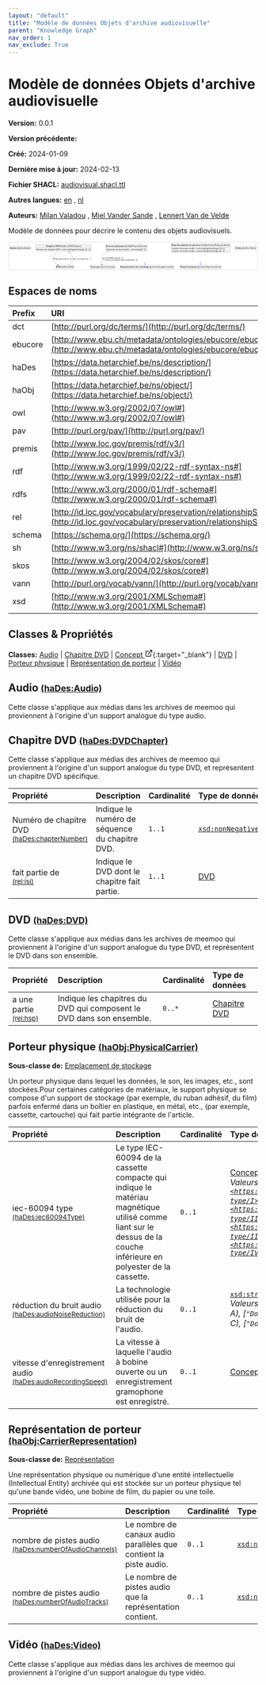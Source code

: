 ```yaml
---
layout: "default"
title: "Modèle de données Objets d'archive audiovisuelle"
parent: "Knowledge Graph"
nav_order: 1
nav_exclude: True
---
```

<svg xmlns="http://www.w3.org/2000/svg" style="display: none;"><symbol id="svg-external-link" width="24" height="24" viewBox="0 0 24 24" fill="none" stroke="currentColor" stroke-width="2" stroke-linecap="round" stroke-linejoin="round" class="feather feather-external-link"><title id="svg-external-link-title">(external link)</title><path d="M18 13v6a2 2 0 0 1-2 2H5a2 2 0 0 1-2-2V8a2 2 0 0 1 2-2h6"></path><polyline points="15 3 21 3 21 9"></polyline><line x1="10" y1="14" x2="21" y2="3"></line> </symbol></svg>

Modèle de données Objets d'archive audiovisuelle
====================

**Version:** 0.0.1

**Version précédente:** 

**Créé:** 2024-01-09

**Dernière mise à jour:** 2024-02-13

**Fichier SHACL:** [audiovisual.shacl.ttl](audiovisual.shacl.ttl)

**Autres langues:**
[en](../en)
, [nl](../nl)

**Auteurs:**
[Milan Valadou](mailto:milan.valadou@meemoo.be)
, [Miel Vander Sande](mailto:miel.vandersande@meemoo.be)
, [Lennert Van de Velde](mailto:lennert.vandevelde@meemoo.be)


Modèle de données pour décrire le contenu des objets audiovisuels.

<div class="wrap">
  <div class="zoom">
  <svg xmlns="http://www.w3.org/2000/svg" xmlns:xlink="http://www.w3.org/1999/xlink" contentStyleType="text/css" preserveAspectRatio="none" version="1.1" viewBox="0 0 1804 198" zoomAndPan="magnify"><defs/><g><a href="#haDes%3AAudio" target="_top" title="#haDes%3AAudio" xlink:actuate="onRequest" xlink:href="#haDes%3AAudio" xlink:show="new" xlink:title="#haDes%3AAudio" xlink:type="simple"><g id="elem_haDes_Audio"><rect codeLine="15" fill="#F1F1F1" height="26.2969" id="haDes_Audio" rx="3.5" ry="3.5" style="stroke:#181818;stroke-width:0.5;" width="154" x="7" y="27.5"/><text fill="#000000" font-family="sans-serif" font-size="14" font-weight="bold" lengthAdjust="spacing" textLength="45" x="10" y="45.4951">Audio</text><text fill="#000000" font-family="sans-serif" font-size="14" lengthAdjust="spacing" textLength="4" x="55" y="45.4951"> </text><text fill="#000000" font-family="sans-serif" font-size="14" lengthAdjust="spacing" textLength="99" x="59" y="45.4951">(haDes:Audio)</text></g></a><a href="#haDes%3ADVDChapter" target="_top" title="#haDes%3ADVDChapter" xlink:actuate="onRequest" xlink:href="#haDes%3ADVDChapter" xlink:show="new" xlink:title="#haDes%3ADVDChapter" xlink:type="simple"><g id="elem_haDes_DVDChapter"><rect codeLine="16" fill="#F1F1F1" height="50.5938" id="haDes_DVDChapter" rx="3.5" ry="3.5" style="stroke:#181818;stroke-width:0.5;" width="402" x="196" y="15"/><text fill="#000000" font-family="sans-serif" font-size="14" font-weight="bold" lengthAdjust="spacing" textLength="67" x="269.5" y="32.9951">Chapitre</text><text fill="#000000" font-family="sans-serif" font-size="14" font-weight="bold" lengthAdjust="spacing" textLength="5" x="336.5" y="32.9951"> </text><text fill="#000000" font-family="sans-serif" font-size="14" font-weight="bold" lengthAdjust="spacing" textLength="33" x="341.5" y="32.9951">DVD</text><text fill="#000000" font-family="sans-serif" font-size="14" lengthAdjust="spacing" textLength="4" x="374.5" y="32.9951"> </text><text fill="#000000" font-family="sans-serif" font-size="14" lengthAdjust="spacing" textLength="146" x="378.5" y="32.9951">(haDes:DVDChapter)</text><line style="stroke:#181818;stroke-width:0.5;" x1="197" x2="597" y1="41.2969" y2="41.2969"/><text fill="#000000" font-family="sans-serif" font-size="14" lengthAdjust="spacing" textLength="55" x="202" y="58.292">Numéro</text><text fill="#000000" font-family="sans-serif" font-size="14" lengthAdjust="spacing" textLength="4" x="257" y="58.292"> </text><text fill="#000000" font-family="sans-serif" font-size="14" lengthAdjust="spacing" textLength="18" x="261" y="58.292">de</text><text fill="#000000" font-family="sans-serif" font-size="14" lengthAdjust="spacing" textLength="4" x="279" y="58.292"> </text><text fill="#000000" font-family="sans-serif" font-size="14" lengthAdjust="spacing" textLength="56" x="283" y="58.292">chapitre</text><text fill="#000000" font-family="sans-serif" font-size="14" lengthAdjust="spacing" textLength="4" x="339" y="58.292"> </text><text fill="#000000" font-family="sans-serif" font-size="14" lengthAdjust="spacing" textLength="31" x="343" y="58.292">DVD</text><text fill="#000000" font-family="sans-serif" font-size="14" lengthAdjust="spacing" textLength="4" x="374" y="58.292"> </text><text fill="#000000" font-family="sans-serif" font-size="14" lengthAdjust="spacing" textLength="5" x="378" y="58.292">:</text><text fill="#000000" font-family="sans-serif" font-size="14" lengthAdjust="spacing" textLength="4" x="383" y="58.292"> </text><text fill="#000000" font-family="sans-serif" font-size="14" font-style="italic" lengthAdjust="spacing" textLength="165" x="387" y="58.292">xsd:nonNegativeInteger</text><text fill="#000000" font-family="sans-serif" font-size="14" lengthAdjust="spacing" textLength="4" x="552" y="58.292"> </text><text fill="#000000" font-family="sans-serif" font-size="14" lengthAdjust="spacing" textLength="36" x="556" y="58.292">[1..1]</text></g></a><a href="../../terms/fr#skos%3AConcept" target="_top" title="../../terms/fr#skos%3AConcept" xlink:actuate="onRequest" xlink:href="../../terms/fr#skos%3AConcept" xlink:show="new" xlink:title="../../terms/fr#skos%3AConcept" xlink:type="simple"><g id="elem_skos_Concept"><rect codeLine="17" fill="#F1F1F1" height="26.2969" id="skos_Concept" rx="3.5" ry="3.5" style="stroke:#181818;stroke-width:0.5;" width="183" x="590.5" y="166"/><text fill="#000000" font-family="sans-serif" font-size="14" font-weight="bold" lengthAdjust="spacing" textLength="66" x="593.5" y="183.9951">Concept</text><text fill="#000000" font-family="sans-serif" font-size="14" lengthAdjust="spacing" textLength="4" x="659.5" y="183.9951"> </text><text fill="#000000" font-family="sans-serif" font-size="14" lengthAdjust="spacing" textLength="107" x="663.5" y="183.9951">(skos:Concept)</text></g></a><a href="#haDes%3ADVD" target="_top" title="#haDes%3ADVD" xlink:actuate="onRequest" xlink:href="#haDes%3ADVD" xlink:show="new" xlink:title="#haDes%3ADVD" xlink:type="simple"><g id="elem_haDes_DVD"><rect codeLine="18" fill="#F1F1F1" height="26.2969" id="haDes_DVD" rx="3.5" ry="3.5" style="stroke:#181818;stroke-width:0.5;" width="134" x="341" y="166"/><text fill="#000000" font-family="sans-serif" font-size="14" font-weight="bold" lengthAdjust="spacing" textLength="33" x="344" y="183.9951">DVD</text><text fill="#000000" font-family="sans-serif" font-size="14" lengthAdjust="spacing" textLength="4" x="377" y="183.9951"> </text><text fill="#000000" font-family="sans-serif" font-size="14" lengthAdjust="spacing" textLength="91" x="381" y="183.9951">(haDes:DVD)</text></g></a><a href="#haObj%3APhysicalCarrier" target="_top" title="#haObj%3APhysicalCarrier" xlink:actuate="onRequest" xlink:href="#haObj%3APhysicalCarrier" xlink:show="new" xlink:title="#haObj%3APhysicalCarrier" xlink:type="simple"><g id="elem_haObj_PhysicalCarrier"><rect codeLine="19" fill="#F1F1F1" height="50.5938" id="haObj_PhysicalCarrier" rx="3.5" ry="3.5" style="stroke:#181818;stroke-width:0.5;" width="302" x="703" y="15"/><text fill="#000000" font-family="sans-serif" font-size="14" font-weight="bold" lengthAdjust="spacing" textLength="60" x="706" y="32.9951">Porteur</text><text fill="#000000" font-family="sans-serif" font-size="14" font-weight="bold" lengthAdjust="spacing" textLength="5" x="766" y="32.9951"> </text><text fill="#000000" font-family="sans-serif" font-size="14" font-weight="bold" lengthAdjust="spacing" textLength="72" x="771" y="32.9951">physique</text><text fill="#000000" font-family="sans-serif" font-size="14" lengthAdjust="spacing" textLength="4" x="843" y="32.9951"> </text><text fill="#000000" font-family="sans-serif" font-size="14" lengthAdjust="spacing" textLength="155" x="847" y="32.9951">(haObj:PhysicalCarrier)</text><line style="stroke:#181818;stroke-width:0.5;" x1="704" x2="1004" y1="41.2969" y2="41.2969"/><text fill="#000000" font-family="sans-serif" font-size="14" lengthAdjust="spacing" textLength="66" x="709" y="58.292">réduction</text><text fill="#000000" font-family="sans-serif" font-size="14" lengthAdjust="spacing" textLength="4" x="775" y="58.292"> </text><text fill="#000000" font-family="sans-serif" font-size="14" lengthAdjust="spacing" textLength="18" x="779" y="58.292">du</text><text fill="#000000" font-family="sans-serif" font-size="14" lengthAdjust="spacing" textLength="4" x="797" y="58.292"> </text><text fill="#000000" font-family="sans-serif" font-size="14" lengthAdjust="spacing" textLength="31" x="801" y="58.292">bruit</text><text fill="#000000" font-family="sans-serif" font-size="14" lengthAdjust="spacing" textLength="4" x="832" y="58.292"> </text><text fill="#000000" font-family="sans-serif" font-size="14" lengthAdjust="spacing" textLength="38" x="836" y="58.292">audio</text><text fill="#000000" font-family="sans-serif" font-size="14" lengthAdjust="spacing" textLength="4" x="874" y="58.292"> </text><text fill="#000000" font-family="sans-serif" font-size="14" lengthAdjust="spacing" textLength="5" x="878" y="58.292">:</text><text fill="#000000" font-family="sans-serif" font-size="14" lengthAdjust="spacing" textLength="4" x="883" y="58.292"> </text><text fill="#000000" font-family="sans-serif" font-size="14" font-style="italic" lengthAdjust="spacing" textLength="68" x="887" y="58.292">xsd:string</text><text fill="#000000" font-family="sans-serif" font-size="14" lengthAdjust="spacing" textLength="4" x="955" y="58.292"> </text><text fill="#000000" font-family="sans-serif" font-size="14" lengthAdjust="spacing" textLength="36" x="959" y="58.292">[0..1]</text></g></a><a href="#premis%3AStorageLocation" target="_top" title="#premis%3AStorageLocation" xlink:actuate="onRequest" xlink:href="#premis%3AStorageLocation" xlink:show="new" xlink:title="#premis%3AStorageLocation" xlink:type="simple"><g id="elem_premis_StorageLocation"><rect codeLine="20" fill="#F1F1F1" height="26.2969" id="premis_StorageLocation" rx="3.5" ry="3.5" style="stroke:#181818;stroke-width:0.5;" width="391" x="808.5" y="166"/><text fill="#000000" font-family="sans-serif" font-size="14" font-weight="bold" lengthAdjust="spacing" textLength="105" x="811.5" y="183.9951">Emplacement</text><text fill="#000000" font-family="sans-serif" font-size="14" font-weight="bold" lengthAdjust="spacing" textLength="5" x="916.5" y="183.9951"> </text><text fill="#000000" font-family="sans-serif" font-size="14" font-weight="bold" lengthAdjust="spacing" textLength="20" x="921.5" y="183.9951">de</text><text fill="#000000" font-family="sans-serif" font-size="14" font-weight="bold" lengthAdjust="spacing" textLength="5" x="941.5" y="183.9951"> </text><text fill="#000000" font-family="sans-serif" font-size="14" font-weight="bold" lengthAdjust="spacing" textLength="72" x="946.5" y="183.9951">stockage</text><text fill="#000000" font-family="sans-serif" font-size="14" lengthAdjust="spacing" textLength="4" x="1018.5" y="183.9951"> </text><text fill="#000000" font-family="sans-serif" font-size="14" lengthAdjust="spacing" textLength="174" x="1022.5" y="183.9951">(premis:StorageLocation)</text></g></a><a href="#haObj%3ACarrierRepresentation" target="_top" title="#haObj%3ACarrierRepresentation" xlink:actuate="onRequest" xlink:href="#haObj%3ACarrierRepresentation" xlink:show="new" xlink:title="#haObj%3ACarrierRepresentation" xlink:type="simple"><g id="elem_haObj_CarrierRepresentation"><rect codeLine="21" fill="#F1F1F1" height="66.8906" id="haObj_CarrierRepresentation" rx="3.5" ry="3.5" style="stroke:#181818;stroke-width:0.5;" width="428" x="1180" y="7"/><text fill="#000000" font-family="sans-serif" font-size="14" font-weight="bold" lengthAdjust="spacing" textLength="121" x="1183" y="24.9951">Représentation</text><text fill="#000000" font-family="sans-serif" font-size="14" font-weight="bold" lengthAdjust="spacing" textLength="5" x="1304" y="24.9951"> </text><text fill="#000000" font-family="sans-serif" font-size="14" font-weight="bold" lengthAdjust="spacing" textLength="20" x="1309" y="24.9951">de</text><text fill="#000000" font-family="sans-serif" font-size="14" font-weight="bold" lengthAdjust="spacing" textLength="5" x="1329" y="24.9951"> </text><text fill="#000000" font-family="sans-serif" font-size="14" font-weight="bold" lengthAdjust="spacing" textLength="60" x="1334" y="24.9951">porteur</text><text fill="#000000" font-family="sans-serif" font-size="14" lengthAdjust="spacing" textLength="4" x="1394" y="24.9951"> </text><text fill="#000000" font-family="sans-serif" font-size="14" lengthAdjust="spacing" textLength="207" x="1398" y="24.9951">(haObj:CarrierRepresentation)</text><line style="stroke:#181818;stroke-width:0.5;" x1="1181" x2="1607" y1="33.2969" y2="33.2969"/><text fill="#000000" font-family="sans-serif" font-size="14" lengthAdjust="spacing" textLength="54" x="1186" y="50.292">nombre</text><text fill="#000000" font-family="sans-serif" font-size="14" lengthAdjust="spacing" textLength="4" x="1240" y="50.292"> </text><text fill="#000000" font-family="sans-serif" font-size="14" lengthAdjust="spacing" textLength="18" x="1244" y="50.292">de</text><text fill="#000000" font-family="sans-serif" font-size="14" lengthAdjust="spacing" textLength="4" x="1262" y="50.292"> </text><text fill="#000000" font-family="sans-serif" font-size="14" lengthAdjust="spacing" textLength="42" x="1266" y="50.292">pistes</text><text fill="#000000" font-family="sans-serif" font-size="14" lengthAdjust="spacing" textLength="4" x="1308" y="50.292"> </text><text fill="#000000" font-family="sans-serif" font-size="14" lengthAdjust="spacing" textLength="38" x="1312" y="50.292">audio</text><text fill="#000000" font-family="sans-serif" font-size="14" lengthAdjust="spacing" textLength="4" x="1350" y="50.292"> </text><text fill="#000000" font-family="sans-serif" font-size="14" lengthAdjust="spacing" textLength="5" x="1354" y="50.292">:</text><text fill="#000000" font-family="sans-serif" font-size="14" lengthAdjust="spacing" textLength="4" x="1359" y="50.292"> </text><text fill="#000000" font-family="sans-serif" font-size="14" font-style="italic" lengthAdjust="spacing" textLength="165" x="1363" y="50.292">xsd:nonNegativeInteger</text><text fill="#000000" font-family="sans-serif" font-size="14" lengthAdjust="spacing" textLength="4" x="1528" y="50.292"> </text><text fill="#000000" font-family="sans-serif" font-size="14" lengthAdjust="spacing" textLength="36" x="1532" y="50.292">[0..1]</text><text fill="#000000" font-family="sans-serif" font-size="14" lengthAdjust="spacing" textLength="54" x="1186" y="66.5889">nombre</text><text fill="#000000" font-family="sans-serif" font-size="14" lengthAdjust="spacing" textLength="4" x="1240" y="66.5889"> </text><text fill="#000000" font-family="sans-serif" font-size="14" lengthAdjust="spacing" textLength="18" x="1244" y="66.5889">de</text><text fill="#000000" font-family="sans-serif" font-size="14" lengthAdjust="spacing" textLength="4" x="1262" y="66.5889"> </text><text fill="#000000" font-family="sans-serif" font-size="14" lengthAdjust="spacing" textLength="42" x="1266" y="66.5889">pistes</text><text fill="#000000" font-family="sans-serif" font-size="14" lengthAdjust="spacing" textLength="4" x="1308" y="66.5889"> </text><text fill="#000000" font-family="sans-serif" font-size="14" lengthAdjust="spacing" textLength="38" x="1312" y="66.5889">audio</text><text fill="#000000" font-family="sans-serif" font-size="14" lengthAdjust="spacing" textLength="4" x="1350" y="66.5889"> </text><text fill="#000000" font-family="sans-serif" font-size="14" lengthAdjust="spacing" textLength="5" x="1354" y="66.5889">:</text><text fill="#000000" font-family="sans-serif" font-size="14" lengthAdjust="spacing" textLength="4" x="1359" y="66.5889"> </text><text fill="#000000" font-family="sans-serif" font-size="14" font-style="italic" lengthAdjust="spacing" textLength="165" x="1363" y="66.5889">xsd:nonNegativeInteger</text><text fill="#000000" font-family="sans-serif" font-size="14" lengthAdjust="spacing" textLength="4" x="1528" y="66.5889"> </text><text fill="#000000" font-family="sans-serif" font-size="14" lengthAdjust="spacing" textLength="36" x="1532" y="66.5889">[0..1]</text></g></a><a href="#premis%3ARepresentation" target="_top" title="#premis%3ARepresentation" xlink:actuate="onRequest" xlink:href="#premis%3ARepresentation" xlink:show="new" xlink:title="#premis%3ARepresentation" xlink:type="simple"><g id="elem_premis_Representation"><rect codeLine="22" fill="#F1F1F1" height="26.2969" id="premis_Representation" rx="3.5" ry="3.5" style="stroke:#181818;stroke-width:0.5;" width="300" x="1244" y="166"/><text fill="#000000" font-family="sans-serif" font-size="14" font-weight="bold" lengthAdjust="spacing" textLength="121" x="1247" y="183.9951">Représentation</text><text fill="#000000" font-family="sans-serif" font-size="14" lengthAdjust="spacing" textLength="4" x="1368" y="183.9951"> </text><text fill="#000000" font-family="sans-serif" font-size="14" lengthAdjust="spacing" textLength="169" x="1372" y="183.9951">(premis:Representation)</text></g></a><a href="#haDes%3AVideo" target="_top" title="#haDes%3AVideo" xlink:actuate="onRequest" xlink:href="#haDes%3AVideo" xlink:show="new" xlink:title="#haDes%3AVideo" xlink:type="simple"><g id="elem_haDes_Video"><rect codeLine="23" fill="#F1F1F1" height="26.2969" id="haDes_Video" rx="3.5" ry="3.5" style="stroke:#181818;stroke-width:0.5;" width="154" x="1643" y="27.5"/><text fill="#000000" font-family="sans-serif" font-size="14" font-weight="bold" lengthAdjust="spacing" textLength="45" x="1646" y="45.4951">Vidéo</text><text fill="#000000" font-family="sans-serif" font-size="14" lengthAdjust="spacing" textLength="4" x="1691" y="45.4951"> </text><text fill="#000000" font-family="sans-serif" font-size="14" lengthAdjust="spacing" textLength="99" x="1695" y="45.4951">(haDes:Video)</text></g></a><g id="link_haDes_DVDChapter_haDes_DVD"><path codeLine="29" d="M357.26,66.13 C332.68,84.62 308.52,110.96 324,136 C332.66,150.01 342.0434,157.1405 356.9134,163.5005 " fill="none" id="haDes_DVDChapter-to-haDes_DVD" style="stroke:#454645;stroke-width:1.0;"/><polygon fill="#454645" points="362.43,165.86,355.7281,158.643,357.8328,163.8938,352.5821,165.9985,362.43,165.86" style="stroke:#454645;stroke-width:1.0;"/><polygon fill="#000000" points="328.9822,125.0664,331.9533,116.0318,326.0755,116.0109,328.9822,125.0664" style="stroke:#000000;stroke-width:1.0;"/><text fill="#000000" font-family="sans-serif" font-size="13" lengthAdjust="spacing" textLength="20" x="338" y="124.5669">fait</text><text fill="#000000" font-family="sans-serif" font-size="13" lengthAdjust="spacing" textLength="4" x="358" y="124.5669"> </text><text fill="#000000" font-family="sans-serif" font-size="13" lengthAdjust="spacing" textLength="37" x="362" y="124.5669">partie</text><text fill="#000000" font-family="sans-serif" font-size="13" lengthAdjust="spacing" textLength="4" x="399" y="124.5669"> </text><text fill="#000000" font-family="sans-serif" font-size="13" lengthAdjust="spacing" textLength="16" x="403" y="124.5669">de</text><text fill="#000000" font-family="sans-serif" font-size="13" lengthAdjust="spacing" textLength="4" x="419" y="124.5669"> </text><text fill="#000000" font-family="sans-serif" font-size="13" lengthAdjust="spacing" textLength="34" x="423" y="124.5669">[1..1]</text></g><g id="link_haDes_DVD_haDes_DVDChapter"><path codeLine="35" d="M432.23,165.87 C443.48,158.83 455.74,148.8 462,136 C468.25,123.22 467.57,117.09 462,104 C455.74,89.31 448.6774,80.3488 436.9974,70.1388 " fill="none" id="haDes_DVD-to-haDes_DVDChapter" style="stroke:#454645;stroke-width:1.0;"/><polygon fill="#454645" points="432.48,66.19,436.6235,75.1248,436.2445,69.4807,441.8886,69.1017,432.48,66.19" style="stroke:#454645;stroke-width:1.0;"/><polygon fill="#000000" points="472.2487,115.0726,468.8635,123.9603,474.7341,124.2527,472.2487,115.0726" style="stroke:#000000;stroke-width:1.0;"/><text fill="#000000" font-family="sans-serif" font-size="13" lengthAdjust="spacing" textLength="8" x="481" y="124.5669">a</text><text fill="#000000" font-family="sans-serif" font-size="13" lengthAdjust="spacing" textLength="4" x="489" y="124.5669"> </text><text fill="#000000" font-family="sans-serif" font-size="13" lengthAdjust="spacing" textLength="24" x="493" y="124.5669">une</text><text fill="#000000" font-family="sans-serif" font-size="13" lengthAdjust="spacing" textLength="4" x="517" y="124.5669"> </text><text fill="#000000" font-family="sans-serif" font-size="13" lengthAdjust="spacing" textLength="37" x="521" y="124.5669">partie</text><text fill="#000000" font-family="sans-serif" font-size="13" lengthAdjust="spacing" textLength="4" x="558" y="124.5669"> </text><text fill="#000000" font-family="sans-serif" font-size="13" lengthAdjust="spacing" textLength="33" x="562" y="124.5669">[0..*]</text></g><g id="link_haObj_PhysicalCarrier_premis_StorageLocation"><path codeLine="37" d="M892.36,66.07 C908.1,76.9 926.09,90.27 941,104 C962.47,123.77 972.878,136.229 984.388,151.549 " fill="none" id="haObj_PhysicalCarrier-to-premis_StorageLocation" style="stroke:#0000FF;stroke-width:1.0;stroke-dasharray:1.0,3.0;"/><polygon fill="none" points="995.2,165.94,989.185,147.945,979.591,155.153,995.2,165.94" style="stroke:#0000FF;stroke-width:1.0;"/></g><g id="link_haObj_PhysicalCarrier_skos_Concept"><path codeLine="40" d="M728.56,66.13 C710.25,75.11 693.67,87.35 682,104 C669.1,122.41 672.2641,144.4407 676.5541,160.2007 " fill="none" id="haObj_PhysicalCarrier-to-skos_Concept" style="stroke:#454645;stroke-width:1.0;"/><polygon fill="#454645" points="678.13,165.99,679.6257,156.2554,676.8167,161.1655,671.9066,158.3566,678.13,165.99" style="stroke:#454645;stroke-width:1.0;"/><polygon fill="#000000" points="684.5809,124.5086,691.5292,118.0146,686.3851,115.1708,684.5809,124.5086" style="stroke:#000000;stroke-width:1.0;"/><text fill="#000000" font-family="sans-serif" font-size="13" lengthAdjust="spacing" textLength="63" x="696" y="117.0669">iec-60094</text><text fill="#000000" font-family="sans-serif" font-size="13" lengthAdjust="spacing" textLength="4" x="759" y="117.0669"> </text><text fill="#000000" font-family="sans-serif" font-size="13" lengthAdjust="spacing" textLength="28" x="763" y="117.0669">type</text><text fill="#000000" font-family="sans-serif" font-size="13" lengthAdjust="spacing" textLength="4" x="791" y="117.0669"> </text><text fill="#000000" font-family="sans-serif" font-size="13" lengthAdjust="spacing" textLength="34" x="795" y="117.0669">[0..1]</text><text fill="#000000" font-family="sans-serif" font-size="13" lengthAdjust="spacing" textLength="45" x="696" y="132.1997">vitesse</text><text fill="#000000" font-family="sans-serif" font-size="13" lengthAdjust="spacing" textLength="4" x="741" y="132.1997"> </text><text fill="#000000" font-family="sans-serif" font-size="13" lengthAdjust="spacing" textLength="110" x="745" y="132.1997">d'enregistrement</text><text fill="#000000" font-family="sans-serif" font-size="13" lengthAdjust="spacing" textLength="4" x="855" y="132.1997"> </text><text fill="#000000" font-family="sans-serif" font-size="13" lengthAdjust="spacing" textLength="35" x="859" y="132.1997">audio</text><text fill="#000000" font-family="sans-serif" font-size="13" lengthAdjust="spacing" textLength="4" x="894" y="132.1997"> </text><text fill="#000000" font-family="sans-serif" font-size="13" lengthAdjust="spacing" textLength="34" x="898" y="132.1997">[0..1]</text></g><g id="link_haObj_CarrierRepresentation_premis_Representation"><path codeLine="43" d="M1394,74.2 C1394,103.69 1394,127.49 1394,147.87 " fill="none" id="haObj_CarrierRepresentation-to-premis_Representation" style="stroke:#0000FF;stroke-width:1.0;stroke-dasharray:1.0,3.0;"/><polygon fill="none" points="1394,165.87,1400,147.87,1388,147.87,1394,165.87" style="stroke:#0000FF;stroke-width:1.0;"/></g></g></svg>
  </div>
</div>

## Espaces de noms

| Prefix | URI      |
| :----- | :------- |
| dct     | [http://purl.org/dc/terms/](http://purl.org/dc/terms/) |
| ebucore     | [http://www.ebu.ch/metadata/ontologies/ebucore/ebucore#](http://www.ebu.ch/metadata/ontologies/ebucore/ebucore#) |
| haDes     | [https://data.hetarchief.be/ns/description/](https://data.hetarchief.be/ns/description/) |
| haObj     | [https://data.hetarchief.be/ns/object/](https://data.hetarchief.be/ns/object/) |
| owl     | [http://www.w3.org/2002/07/owl#](http://www.w3.org/2002/07/owl#) |
| pav     | [http://purl.org/pav/](http://purl.org/pav/) |
| premis     | [http://www.loc.gov/premis/rdf/v3/](http://www.loc.gov/premis/rdf/v3/) |
| rdf     | [http://www.w3.org/1999/02/22-rdf-syntax-ns#](http://www.w3.org/1999/02/22-rdf-syntax-ns#) |
| rdfs     | [http://www.w3.org/2000/01/rdf-schema#](http://www.w3.org/2000/01/rdf-schema#) |
| rel     | [http://id.loc.gov/vocabulary/preservation/relationshipSubType/](http://id.loc.gov/vocabulary/preservation/relationshipSubType/) |
| schema     | [https://schema.org/](https://schema.org/) |
| sh     | [http://www.w3.org/ns/shacl#](http://www.w3.org/ns/shacl#) |
| skos     | [http://www.w3.org/2004/02/skos/core#](http://www.w3.org/2004/02/skos/core#) |
| vann     | [http://purl.org/vocab/vann/](http://purl.org/vocab/vann/) |
| xsd     | [http://www.w3.org/2001/XMLSchema#](http://www.w3.org/2001/XMLSchema#) |

## Classes & Propriétés

**Classes:** 
 [Audio](#haDes%3AAudio) |  [Chapitre DVD](#haDes%3ADVDChapter) |  [Concept <svg class="svg-external-link" viewBox="0 0 24 24" aria-labelledby="svg-external-link-title"><use xlink:href="#svg-external-link"></use></svg>](../../terms/fr#skos%3AConcept){:target="_blank"} |  [DVD](#haDes%3ADVD) |  [Porteur physique](#haObj%3APhysicalCarrier) |  [Représentation de porteur](#haObj%3ACarrierRepresentation) |  [Vidéo](#haDes%3AVideo)
## <a id="haDes%3AAudio"></a>Audio <small>[(haDes:Audio)](https://data.hetarchief.be/ns/description/Audio)</small>


Cette classe s'applique aux médias dans les archives de meemoo qui proviennent à l'origine d'un support analogue du type audio.


## <a id="haDes%3ADVDChapter"></a>Chapitre DVD <small>[(haDes:DVDChapter)](https://data.hetarchief.be/ns/description/DVDChapter)</small>


Cette classe s'applique aux médias des archives de meemoo qui proviennent à l'origine d'un support analogue du type DVD, et représentent un chapitre DVD spécifique.

| Propriété | Description | Cardinalité | Type de données |
| :------ | :---------- | :---------- | :------- |
| <a id='haDes%3AchapterNumber'></a>Numéro de chapitre DVD <br> <small>[(haDes:chapterNumber)](https://data.hetarchief.be/ns/description/chapterNumber)</small> | Indique le numéro de séquence du chapitre DVD. | `1..1` | [`xsd:nonNegativeInteger`](http://www.w3.org/2001/XMLSchema#nonNegativeInteger)  |
| <a id='rel%3Aisi'></a>fait partie de <br> <small>[(rel:isi)](http://id.loc.gov/vocabulary/preservation/relationshipSubType/isi)</small> | Indique le DVD dont le chapitre fait partie. | `1..1` | [DVD](#haDes%3ADVD)  |

## <a id="haDes%3ADVD"></a>DVD <small>[(haDes:DVD)](https://data.hetarchief.be/ns/description/DVD)</small>


Cette classe s'applique aux médias dans les archives de meemoo qui proviennent à l'origine d'un support analogue du type DVD, et représentent le DVD dans son ensemble.

| Propriété | Description | Cardinalité | Type de données |
| :------ | :---------- | :---------- | :------- |
| <a id='rel%3Ahsp'></a>a une partie <br> <small>[(rel:hsp)](http://id.loc.gov/vocabulary/preservation/relationshipSubType/hsp)</small> | Indique les chapitres du DVD qui composent le DVD dans son ensemble. | `0..*` | [Chapitre DVD](#haDes%3ADVDChapter)  |

## <a id="haObj%3APhysicalCarrier"></a>Porteur physique <small>[(haObj:PhysicalCarrier)](https://data.hetarchief.be/ns/object/PhysicalCarrier)</small>


**Sous-classe de:** 
[Emplacement de stockage](#premis%3AStorageLocation)

Un porteur physique dans lequel les données, le son, les images, etc., sont stockées.Pour certaines catégories de matériaux, le support physique se compose d'un support de stockage (par exemple, du ruban adhésif, du film) parfois enfermé dans un boîtier en plastique, en métal, etc., (par exemple, cassette, cartouche) qui fait partie intégrante de l'article.

| Propriété | Description | Cardinalité | Type de données |
| :------ | :---------- | :---------- | :------- |
| <a id='haDes%3Aiec60094Type'></a>iec-60094 type <br> <small>[(haDes:iec60094Type)](https://data.hetarchief.be/ns/description/iec60094Type)</small> | Le type IEC-60094 de la cassette compacte qui indique le matériau magnétique utilisé comme liant sur le dessus de la couche inférieure en polyester de la cassette. | `0..1` | [Concept <svg class="svg-external-link" viewBox="0 0 24 24" aria-labelledby="svg-external-link-title"><use xlink:href="#svg-external-link"></use></svg>](../../terms/fr#skos%3AConcept){:target="_blank"} <br>_Valeurs possibles: [`<https://data.hetarchief.be/id/iec60094-type/I>`](https://data.hetarchief.be/id/iec60094-type/I), [`<https://data.hetarchief.be/id/iec60094-type/II>`](https://data.hetarchief.be/id/iec60094-type/II), [`<https://data.hetarchief.be/id/iec60094-type/III>`](https://data.hetarchief.be/id/iec60094-type/III), [`<https://data.hetarchief.be/id/iec60094-type/IV>`](https://data.hetarchief.be/id/iec60094-type/IV)_ |
| <a id='haDes%3AaudioNoiseReduction'></a>réduction du bruit audio <br> <small>[(haDes:audioNoiseReduction)](https://data.hetarchief.be/ns/description/audioNoiseReduction)</small> | La technologie utilisée pour la réduction du bruit de l'audio. | `0..1` | [`xsd:string`](http://www.w3.org/2001/XMLSchema#string) <br>_Valeurs possibles: [`"DBX"`](DBX), [`"Dolby A"`](Dolby A), [`"Dolby B"`](Dolby B), [`"Dolby C"`](Dolby C), [`"Dolby D"`](Dolby D)_ |
| <a id='haDes%3AaudioRecordingSpeed'></a>vitesse d'enregistrement audio <br> <small>[(haDes:audioRecordingSpeed)](https://data.hetarchief.be/ns/description/audioRecordingSpeed)</small> | La vitesse à laquelle l'audio à bobine ouverte ou un enregistrement gramophone est enregistré. | `0..1` | [Concept <svg class="svg-external-link" viewBox="0 0 24 24" aria-labelledby="svg-external-link-title"><use xlink:href="#svg-external-link"></use></svg>](../../terms/fr#skos%3AConcept){:target="_blank"}  |



## <a id="haObj%3ACarrierRepresentation"></a>Représentation de porteur <small>[(haObj:CarrierRepresentation)](https://data.hetarchief.be/ns/object/CarrierRepresentation)</small>


**Sous-classe de:** 
[Représentation](#premis%3ARepresentation)

Une représentation physique ou numérique d'une entité intellectuelle (Intellectual Entity) archivée qui est stockée sur un porteur physique tel qu'une bande vidéo, une bobine de film, du papier ou une toile.

| Propriété | Description | Cardinalité | Type de données |
| :------ | :---------- | :---------- | :------- |
| <a id='haDes%3AnumberOfAudioChannels'></a>nombre de pistes audio <br> <small>[(haDes:numberOfAudioChannels)](https://data.hetarchief.be/ns/description/numberOfAudioChannels)</small> | Le nombre de canaux audio parallèles que contient la piste audio. | `0..1` | [`xsd:nonNegativeInteger`](http://www.w3.org/2001/XMLSchema#nonNegativeInteger)  |
| <a id='haDes%3AnumberOfAudioTracks'></a>nombre de pistes audio <br> <small>[(haDes:numberOfAudioTracks)](https://data.hetarchief.be/ns/description/numberOfAudioTracks)</small> | Le nombre de pistes audio que la représentation contient. | `0..1` | [`xsd:nonNegativeInteger`](http://www.w3.org/2001/XMLSchema#nonNegativeInteger)  |



## <a id="haDes%3AVideo"></a>Vidéo <small>[(haDes:Video)](https://data.hetarchief.be/ns/description/Video)</small>


Cette classe s'applique aux médias dans les archives de meemoo qui proviennent à l'origine d'un support analogue du type vidéo.


[^1]: Étiquettes de langue uniques requises
<style>
.zoom > svg {
    width: 100%;
    height: auto;
    background-color: #fff;
}

.zoom > svg text{
   -webkit-user-select: none;
   -moz-user-select: none;
   -ms-user-select: none;
   user-select: none;
}

.wrap {
  overflow: hidden;
  border: 1px solid #E6E6E6;
}

.zoom {
  position: relative;
}

.zoom:hover {
  transform: scale(2.0); cursor: grab;
}
.svg-external-link {
  width: 16px;
  height: 16px;
}
</style>
<script>
var svg = document.querySelector('svg[zoomAndPan="magnify"]');
var zoomDiv = document.querySelector('.zoom');
zoomDiv.addEventListener('mouseleave', onMouseOutZoomDiv);
if (window.PointerEvent) {
  svg.addEventListener('pointerdown', onPointerDown);
  svg.addEventListener('pointerup', onPointerUp);
  svg.addEventListener('pointerleave', onPointerUp); 
  svg.addEventListener('pointermove', onPointerMove); 
} else {

  svg.addEventListener('mousedown', onPointerDown); 
  svg.addEventListener('mouseup', onPointerUp); 
  svg.addEventListener('mouseleave', onPointerUp); 
  svg.addEventListener('mousemove', onPointerMove); 

  svg.addEventListener('touchstart', onPointerDown);
  svg.addEventListener('touchend', onPointerUp);
  svg.addEventListener('touchmove', onPointerMove); 
}

function getPointFromEvent (event) {
  var point = {x:0, y:0};
  if (event.targetTouches) {
    point.x = event.targetTouches[0].clientX;
    point.y = event.targetTouches[0].clientY;
  } else {
    point.x = event.clientX;
    point.y = event.clientY;
  }
  
  return point;
}

var isPointerDown = false;

var pointerOrigin = {
  x: 0,
  y: 0
};

function onPointerDown(event) {
  isPointerDown = true; 
  
  var pointerPosition = getPointFromEvent(event);
  pointerOrigin.x = pointerPosition.x;
  pointerOrigin.y = pointerPosition.y;
}

var originalViewBoxString = svg.getAttribute('viewBox');
var originalViewBoxList= svg.viewBox.baseVal;

var originalViewBox = {
    x: originalViewBoxList.x,
    y: originalViewBoxList.y,
    width: originalViewBoxList.width,
    height: originalViewBoxList.height
};

var viewBox = structuredClone(originalViewBox);
console.log(viewBox);
var newViewBox = {
  x: 0,
  y: 0
};

var ratio = viewBox.width / svg.getBoundingClientRect().width;
window.addEventListener('resize', function() {
  ratio = viewBox.width / svg.getBoundingClientRect().width;
});

function onPointerMove (event) {
  if (!isPointerDown) {
    return;
  }
  event.preventDefault();

  var pointerPosition = getPointFromEvent(event);

  newViewBox.x = viewBox.x - ((pointerPosition.x - pointerOrigin.x) * ratio);
  newViewBox.y = viewBox.y - ((pointerPosition.y - pointerOrigin.y) * ratio);

  var viewBoxString = `${newViewBox.x} ${newViewBox.y} ${viewBox.width} ${viewBox.height}`;
  svg.setAttribute('viewBox', viewBoxString);
}

function onPointerUp() {
  isPointerDown = false;

  viewBox.x = newViewBox.x;
  viewBox.y = newViewBox.y;
}
function onMouseOutZoomDiv(event) {

  var viewBoxString = structuredClone(originalViewBoxString);
  viewBox.x = 0;
  viewBox.y = 0;
  svg.setAttribute('viewBox', originalViewBoxString);
}

</script>
